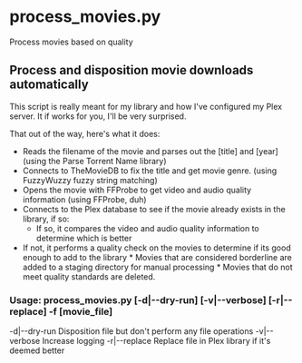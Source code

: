 # process_movies.py
Process movies based on quality

## Process and disposition movie downloads automatically
This script is really meant for my library and how I've configured my Plex server. It if works for you, I'll be very surprised. 

That out of the way, here's what it does:
  * Reads the filename of the movie and parses out the [title] and [year] (using the Parse Torrent Name library)
  * Connects to TheMovieDB to fix the title and get movie genre. (using FuzzyWuzzy fuzzy string matching)
  * Opens the movie with FFProbe to get video and audio quality information (using FFProbe, duh)
  * Connects to the Plex database to see if the movie already exists in the library, if so:
  	* If so, it compares the video and audio quality information to determine which is better
   * If not, it performs a quality check on the movies to determine if its good enough to add to the library
    * Movies that are considered borderline are added to a staging directory for manual processing
    * Movies that do not meet quality standards are deleted.

### Usage: process_movies.py [-d|--dry-run] [-v|--verbose] [-r|--replace] -f [movie_file]
  -d|--dry-run    Disposition file but don't perform any file operations
  -v|--verbose    Increase logging
  -r|--replace    Replace file in Plex library if it's deemed better
 
 
